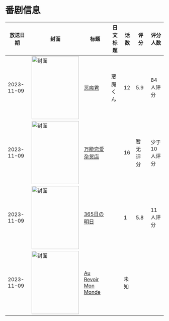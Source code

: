 # 番剧信息

|放送日期|封面|标题|日文标题|话数|评分|评分人数|
|---|---|---|---|---|---|---|
|2023-11-09|<img src="//lain.bgm.tv/pic/cover/c/21/00/360121_XUJiO.jpg" alt="封面" style="width:150px;height:200px;object-fit:cover;">|[恶魔君](https://bangumi.tv/subject/360121)|悪魔くん|12|5.9|84人评分|
|2023-11-09|<img src="//lain.bgm.tv/pic/cover/c/74/2f/434795_veqYR.jpg" alt="封面" style="width:150px;height:200px;object-fit:cover;">|[万能恋爱杂货店](https://bangumi.tv/subject/434795)||16|暂无评分|少于10人评分|
|2023-11-09|<img src="//lain.bgm.tv/pic/cover/c/6b/f3/464646_g9WdG.jpg" alt="封面" style="width:150px;height:200px;object-fit:cover;">|[365日の明日](https://bangumi.tv/subject/464646)||1|5.8|11人评分|
|2023-11-09|<img src="//lain.bgm.tv/pic/cover/c/db/d1/536824_U1aD1.jpg" alt="封面" style="width:150px;height:200px;object-fit:cover;">|[Au Revoir Mon Monde](https://bangumi.tv/subject/536824)||未知|||
